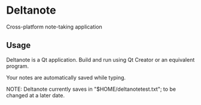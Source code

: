 Deltanote
=========

Cross-platform note-taking application

Usage
-----
Deltanote is a Qt application. Build and run using Qt Creator or an equivalent program.


Your notes are automatically saved while typing.


NOTE: Deltanote currently saves in "$HOME/deltanotetest.txt"; to be changed at a later date.
